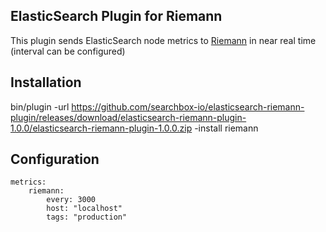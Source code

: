 ## ElasticSearch Plugin for Riemann

This plugin sends ElasticSearch node metrics to [Riemann](http://riemann.io/) in near real time (interval can be configured)


## Installation

bin/plugin -url https://github.com/searchbox-io/elasticsearch-riemann-plugin/releases/download/elasticsearch-riemann-plugin-1.0.0/elasticsearch-riemann-plugin-1.0.0.zip  -install riemann

## Configuration

```
metrics:
    riemann:
        every: 3000
        host: "localhost"
        tags: "production"
```
